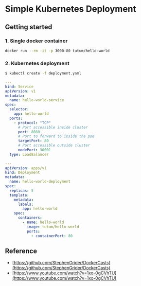 # Simple Kubernetes Deployment

## Getting started


### 1. Single docker container

```bash
docker run --rm -it -p 3000:80 tutum/hello-world
```

### 2. Kubernetes deployment
```bash
$ kubectl create -f deployment.yaml
```


```yaml
---
kind: Service
apiVersion: v1
metadata:
  name: hello-world-service
spec:
  selector:
    app: hello-world
  ports:
    - protocol: "TCP"
      # Port accessible inside cluster
      port: 8080
      # Port to forward to inside the pod
      targetPort: 80
      # Port accessible outside cluster
      nodePort: 30001
  type: LoadBalancer
 
---
apiVersion: apps/v1
kind: Deployment
metadata:
  name: hello-world-deployment
spec:
  replicas: 5
  template:
    metadata:
      labels:
        app: hello-world
    spec:
      containers:
        - name: hello-world
          image: tutum/hello-world
          ports:
            - containerPort: 80

```

## Reference

* [https://github.com/StephenGrider/DockerCasts](https://github.com/StephenGrider/DockerCasts) 
* [https://www.youtube.com/watch?v=1xo-0gCVhTU](https://www.youtube.com/watch?v=1xo-0gCVhTU)